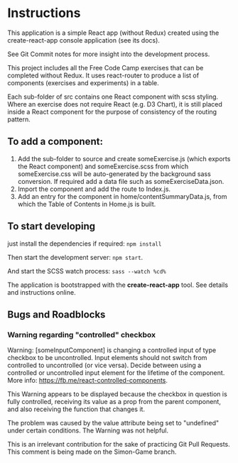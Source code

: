 # Instructions

This application is a simple React app (without Redux) created using the
create-react-app console application (see its docs).

See Git Commit notes for more insight into the development process.

This project includes all the Free Code Camp exercises that can be completed without Redux. It uses
react-router to produce a list of components (exercises and experiments)
in a table. 

Each sub-folder of src contains one React component with
scss styling. Where an exercise does not require React (e.g. D3 Chart), 
it is still placed inside a React component for the purpose of consistency 
of the routing pattern.

## To add a component:

  1. Add the sub-folder to source and create someExercise.js (which 
    exports the React component) and someExercise.scss from which someExercise.css
    will be auto-generated by the background sass conversion. If required 
    add a data file such as someExerciseData.json.
  2. Import the component and add the route to Index.js.
  3. Add an entry for the component in home/contentSummaryData.js, from which the 
  Table of Contents in Home.js is built.

## To start developing

just install the dependencies if required: `npm install` 

Then start the development server: `npm start`.  

And start the SCSS watch process: `sass --watch %cd%`
 
The application is bootstrapped with the **create-react-app** tool. See 
details and instructions online. 

## Bugs and Roadblocks

### Warning regarding "controlled" checkbox

Warning: [someInputComponent] is changing a controlled input of type
checkbox to be uncontrolled. Input elements should not switch from
controlled to uncontrolled (or vice versa). Decide between using a
controlled or uncontrolled input element for the lifetime of the
component. More info: https://fb.me/react-controlled-components.

This Warning appears to be displayed because the checkbox in question is
fully controlled, receiving its value as a prop from the parent component,
and also receiving the function that changes it.

The problem was caused by the value attribute being set to "undefined"
under certain conditions. The Warning was not helpful.

This is an irrelevant contribution for the sake of practicing Git Pull Requests. This comment is being made on the Simon-Game branch.